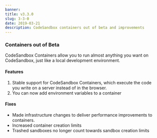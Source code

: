 ```yaml
---
banner:
title: v3.3.0
slug: 3-3-0
date: 2019-03-21
description: CodeSandbox containers out of beta and improvements
---
```


### Containers out of Beta
CodeSandbox Containers allow you to run almost anything you want on CodeSandbox, just like a 
local development environment.

#### Features

1. Stable support for CodeSandbox Containers, which execute the code you write on a server instead of in the browser.
2. You can now add environment variables to a container

#### Fixes

- Made infrastructure changes to deliver performance improvements to containers.
- Increased container creation limits
- Trashed sandboxes no longer count towards sandbox creation limits